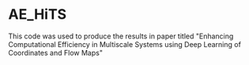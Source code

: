 # AE_HiTS
This code was used to produce the results in paper titled "Enhancing Computational Efficiency in Multiscale Systems using
Deep Learning of Coordinates and Flow Maps"
